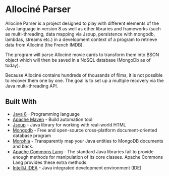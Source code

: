 # Allociné Parser

Allociné Parser is a project designed to play with different elements of the Java language in version 8 as 
well as other libraries and frameworks (such as multi-threading, data mapping via Jsoup, persistence with mongodb, 
lambdas, streams etc.) in a development context of a program to retrieve data from Allociné (the French IMDB).

The program will parse Allociné movie cards to transform them into BSON object which will then be 
saved in a NoSQL database (MongoDb as of today).

Because Allociné contains hundreds of thousands of films, it is not possible to recover them one by one. The goal 
is to set up a multiple recovery via the Java multi-threading API.

## Built With

* [Java 8](http://www.oracle.com/technetwork/java/javase/downloads/jdk8-downloads-2133151.html) - Programming language
* [Apache Maven](https://maven.apache.org/) - Build automation tool
* [Jsoup](https://jsoup.org/) - Java library for working with real-world HTML
* [Mongodb](https://www.mongodb.com/fr) - Free and open-source cross-platform document-oriented database program
* [Morphia](https://mongodb.github.io/morphia/) - Transparently map your Java entities to MongoDB documents and back.
* [Apache Commons Lang](https://commons.apache.org/proper/commons-lang/) - The standard Java libraries fail to provide enough methods for manipulation of its core classes. Apache Commons Lang provides these extra methods.
* [IntelliJ IDEA](https://www.jetbrains.com/idea/) -  Java integrated development environment (IDE)
